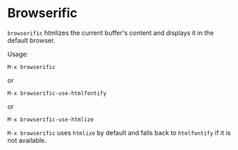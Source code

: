 # Browserific

`browserific` htmlizes the current buffer's content and displays it in the
default browser.

Usage:

    M-x browserific

or

    M-x browserific-use-htmlfontify

or

    M-x browserific-use-htmlize

`M-x browserific` uses `htmlize` by default and falls back to
`htmlfontify` if it is not available.
